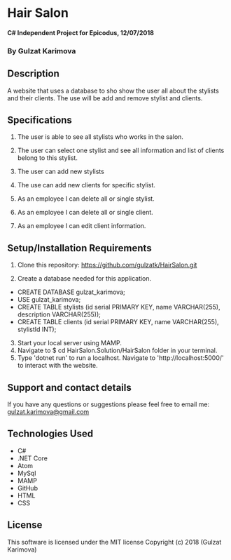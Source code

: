 # Hair Salon

#### C# Independent Project for Epicodus, 12/07/2018

### **By Gulzat Karimova**

## Description
A website that uses a database to sho show the user all about the stylists and their clients. The use will be add and remove stylist and clients.

## Specifications

1. The user is able to see all stylists who works in the salon.

2. The user can select one stylist and see all information and list of clients belong to this stylist.

3. The user can add new stylists

4. The use can add new clients for specific stylist.

5. As an employee I can delete all or single stylist.

6. As an employee I can delete all or single client.

7. As an employee I can edit client information.

## Setup/Installation Requirements

1. Clone this repository: https://github.com/gulzatk/HairSalon.git

2. Create a database needed for this application.
  * CREATE DATABASE gulzat_karimova;
  * USE gulzat_karimova;
  * CREATE TABLE stylists (id serial PRIMARY KEY, name VARCHAR(255), description VARCHAR(255));
  * CREATE TABLE clients (id serial PRIMARY KEY, name VARCHAR(255), stylistId INT);

3. Start your local server using MAMP.
4. Navigate to $ cd HairSalon.Solution/HairSalon folder in your terminal.
5. Type 'dotnet run' to run a localhost. Navigate to 'http://localhost:5000/' to interact with the website.

## Support and contact details

If you have any questions or suggestions please feel free to email me: gulzat.karimova@gmail.com

## Technologies Used
* C#
* .NET Core
* Atom
* MySql
* MAMP
* GitHub
* HTML
* CSS


## License
This software is licensed under the MIT license
Copyright (c) 2018 (Gulzat Karimova)
